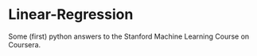 # Linear-Regression
Some (first) python answers to the Stanford Machine Learning Course on Coursera.

